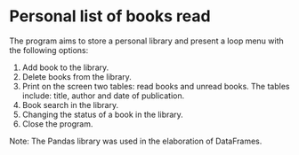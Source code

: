 # Personal list of books read

The program aims to store a personal library and present a loop menu with the following options:

1) Add book to the library.
2) Delete books from the library.
3) Print on the screen two tables: read books and unread books. The tables include: title, author and date of publication.
4) Book search in the library.
5) Changing the status of a book in the library.
6) Close the program.

Note: The Pandas library was used in the elaboration of DataFrames.
